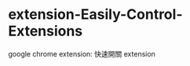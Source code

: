 extension-Easily-Control-Extensions
===================================

google chrome extension: 快速開關 extension
